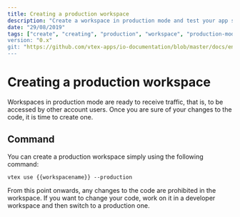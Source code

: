 ```yaml
---
title: Creating a production workspace
description: "Create a workspace in production mode and test your app settings in a environment ready to receive traffic."
date: "29/08/2019"
tags: ["create", "creating", "production", "workspace", "production-mode""]
version: "0.x"
git: "https://github.com/vtex-apps/io-documentation/blob/master/docs/en/Recipes/store/making-your-new-store-version-publicly-available.md"
---
```


# Creating a production workspace

Workspaces in production mode are ready to receive traffic, that is, to be accessed by other account users. Once you are sure of your changes to the code, it is time to create one.  

## Command

You can create a production workspace simply using the following command: 

```
vtex use {{workspacename}} --production
```

<div class="alert alert-warning">
From this point onwards, any changes to the code are prohibited in the workspace. If you want to change your code, work on it in a developer workspace and then switch to a production one.
</div>
